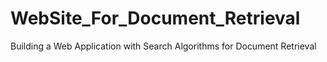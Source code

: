 # WebSite_For_Document_Retrieval
Building a Web Application with Search Algorithms for Document Retrieval
